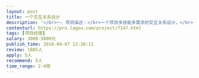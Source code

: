 ```yaml
---                
layout: post       
title: 一个交互关系设计           
description: '</br>一、项目描述：</br>一个项目多技能多需求的交互关系设计，</br></br>二、主要功能点：</br></br>要求需求方极简操作，简单易懂，</br>牵涉复杂的步骤交互关系，可以让平台后台完成</br></br>三、可参考产品：</br></br>没有参考网站，要做全新的设计</br></br>四、人员要求：</br></br>产品经理或者UI设计，思维方式不拘泥现在的交互网站，有强烈的创新意识</br>3、良好的沟通能力和契约精神。</br>'     
contenturl: https://pro.lagou.com/project/7147.html      
tags: [项目经理]            
salary: 3000-5000元          
publish_time: 2018-04-07 12:26:11         
review: 1885人                   
apply: 5人                   
recommend: 5人                   
time_range: 2-4周              
---                 
```

